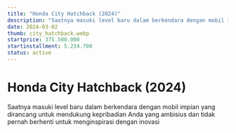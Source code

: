 ```yaml
---
title: "Honda City Hatchback (2024)"
description: "Saatnya masuki level baru dalam berkendara dengan mobil impian yang dirancang untuk mendukung kepribadian Anda yang ambisius dan tidak pernah berhenti untuk menginspirasi dengan inovasi"
date: 2024-03-02
thumb: city_hatchback.webp
startprice: 375.500.000
startinstallment: 5.234.700
status: active
---
```

# Honda City Hatchback (2024)

Saatnya masuki level baru dalam berkendara dengan mobil impian yang dirancang untuk mendukung kepribadian Anda yang ambisius dan tidak pernah berhenti untuk menginspirasi dengan inovasi
